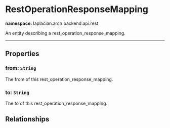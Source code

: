 

# **RestOperationResponseMapping**
**namespace:** laplacian.arch.backend.api.rest

An entity describing a rest_operation_response_mapping.



---

## Properties

### from: `String`
The from of this rest_operation_response_mapping.

### to: `String`
The to of this rest_operation_response_mapping.

## Relationships
